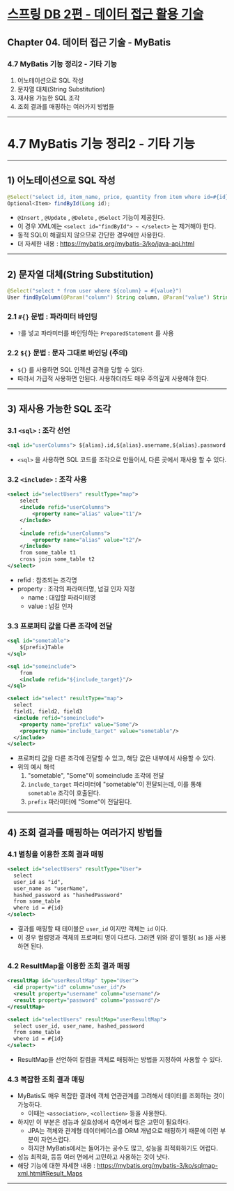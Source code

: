 # <a href = "../README.md" target="_blank">스프링 DB 2편 - 데이터 접근 활용 기술</a>
## Chapter 04. 데이터 접근 기술 - MyBatis
### 4.7 MyBatis 기능 정리2 - 기타 기능
1) 어노테이션으로 SQL 작성
2) 문자열 대체(String Substitution)
3) 재사용 가능한 SQL 조각
4) 조회 결과를 매핑하는 여러가지 방법들
---

# 4.7 MyBatis 기능 정리2 - 기타 기능

---

## 1) 어노테이션으로 SQL 작성
```java
@Select("select id, item_name, price, quantity from item where id=#{id}")
Optional<Item> findById(Long id);
```
- `@Insert` , `@Update` , `@Delete` , `@Select` 기능이 제공된다.
- 이 경우 XML에는 `<select id="findById"> ~ </select>` 는 제거해야 한다.
- 동적 SQL이 해결되지 않으므로 간단한 경우에만 사용한다.
- 더 자세한 내용 : https://mybatis.org/mybatis-3/ko/java-api.html

---

## 2) 문자열 대체(String Substitution)
```java
@Select("select * from user where ${column} = #{value}")
User findByColumn(@Param("column") String column, @Param("value") String value);
```

### 2.1 `#{}` 문법 : 파라미터 바인딩
- `?`를 넣고 파라미터를 바인딩하는 `PreparedStatement` 를 사용

### 2.2 `${}` 문법 : 문자 그대로 바인딩 (주의)
- `${}` 를 사용하면 SQL 인젝션 공격을 당할 수 있다.
- 따라서 가급적 사용하면 안된다. 사용하더라도 매우 주의깊게 사용해야 한다.

---

## 3) 재사용 가능한 SQL 조각

### 3.1 `<sql>` : 조각 선언
```xml
<sql id="userColumns"> ${alias}.id,${alias}.username,${alias}.password </sql>
```
- `<sql>` 을 사용하면 SQL 코드를 조각으로 만들어서, 다른 곳에서 재사용 할 수 있다.

### 3.2 `<include>` : 조각 사용
```xml
<select id="selectUsers" resultType="map">
    select
    <include refid="userColumns">
        <property name="alias" value="t1"/>
    </include>
    ,
    <include refid="userColumns">
        <property name="alias" value="t2"/>
    </include>
    from some_table t1
    cross join some_table t2
</select>
```
- refid : 참조되는 조각명
- property : 조각의 파라미터명, 넘길 인자 지정
  - name : 대입할 파라미터명
  - value : 넘길 인자

### 3.3 프로퍼티 값을 다른 조각에 전달
```xml
<sql id="sometable">
    ${prefix}Table
</sql>

<sql id="someinclude">
    from
    <include refid="${include_target}"/>
</sql>
```
```xml
<select id="select" resultType="map">
  select
  field1, field2, field3
  <include refid="someinclude">
    <property name="prefix" value="Some"/>
    <property name="include_target" value="sometable"/>
  </include>
</select>
```
- 프로퍼티 값을 다른 조각에 전달할 수 있고, 해당 값은 내부에서 사용할 수 있다.
- 위의 예시 해석
  1. "sometable", "Some"이 someinclude 조각에 전달
  2. `include_target` 파라미터에 "sometable"이 전달되는데, 이를 통해 `sometable` 조각이 호출된다.
  3. `prefix` 파라미터에 "Some"이 전달된다.

---

## 4) 조회 결과를 매핑하는 여러가지 방법들

### 4.1 별칭을 이용한 조회 결과 매핑
```xml
<select id="selectUsers" resultType="User">
  select
  user_id as "id",
  user_name as "userName",
  hashed_password as "hashedPassword"
  from some_table
  where id = #{id}
</select>
```
- 결과를 매핑할 때 테이블은 `user_id` 이지만 객체는 `id` 이다.
- 이 경우 컬럼명과 객체의 프로퍼티 명이 다르다. 그러면 위와 같이 별칭( `as` )을 사용하면 된다.

### 4.2 ResultMap을 이용한 조회 결과 매핑
```xml
<resultMap id="userResultMap" type="User">
  <id property="id" column="user_id"/>
  <result property="username" column="username"/>
  <result property="password" column="password"/>
</resultMap>

<select id="selectUsers" resultMap="userResultMap">
  select user_id, user_name, hashed_password
  from some_table
  where id = #{id}
</select>
```
- ResultMap을 선언하여 칼럼을 객체로 매핑하는 방법을 지정하여 사용할 수 있다.

### 4.3 복잡한 조회 결과 매핑
- MyBatis도 매우 복잡한 결과에 객체 연관관계를 고려해서 데이터를 조회하는 것이 가능하다.
  - 이때는 `<association>`, `<collection>` 등을 사용한다.
- 하지만 이 부분은 성능과 실효성에서 측면에서 많은 고민이 필요하다.
  - JPA는 객체와 관계형 데이터베이스를 ORM 개념으로 매핑하기 때문에 이런 부분이 자연스럽다.
  - 하지만 MyBatis에서는 들어가는 공수도 많고, 성능을 최적화하기도 어렵다.
- 성능 최적화, 등등 여러 면에서 고민하고 사용하는 것이 낫다.
- 해당 기능에 대한 자세한 내용 : https://mybatis.org/mybatis-3/ko/sqlmap-xml.html#Result_Maps

---
